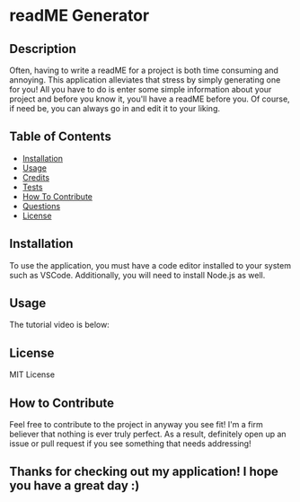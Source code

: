 # readME Generator

## Description

Often, having to write a readME for a project is both time consuming and annoying. This application alleviates that stress by simply generating one for you! All you have to do is enter some simple information about your project and before you know it, you'll have a readME before you. Of course, if need be, you can always go in and edit it to your liking. 

## Table of Contents

- [Installation](#installation)
- [Usage](#usage)
- [Credits](#credits)
- [Tests](#tests)
- [How To Contribute](#contribution)
- [Questions](#questions)
- [License](#license)

## Installation

To use the application, you must have a code editor installed to your system such as VSCode. Additionally, you will need to install Node.js as well. 

## Usage

The tutorial video is below: 

## License

MIT License

## How to Contribute

Feel free to contribute to the project in anyway you see fit! I'm a firm believer that nothing is ever truly perfect. As a result, definitely open up an issue or pull request if you see something that needs addressing!

## Thanks for checking out my application! I hope you have a great day :)
